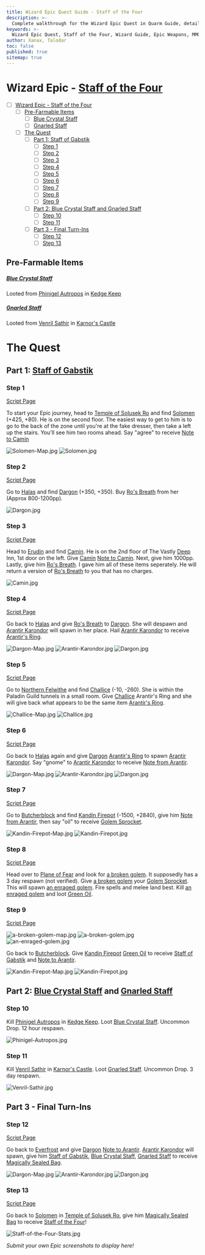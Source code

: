 ```yaml
---
title: Wizard Epic Quest Guide - Staff of the Four
description: >-
  Complete walkthrough for the Wizard Epic Quest in Quarm Guide, detailing the steps to obtain the Staff of the Four.
keywords: >-
  Wizard Epic Quest, Staff of the Four, Wizard Guide, Epic Weapons, MMORPG Quests
author: Xanax, Talodar
toc: false
published: true
sitemap: true
---
```

# Wizard Epic - [Staff of the Four](https://www.pqdi.cc/item/14341)

- [ ] [Wizard Epic - Staff of the Four](#wizard-epic-staff-of-the-four)
    - [ ] [Pre-Farmable Items](#pre-farmable-items)
        - [ ] [Blue Crystal Staff](#blue-crystal-staff)
        - [ ] [Gnarled Staff](#gnarled-staff)
    - [ ] [The Quest](#the-quest)
        - [ ] [Part 1: Staff of Gabstik](#part-1-staff-of-gabstik)
            - [ ] [Step 1](#step-1)
            - [ ] [Step 2](#step-2)
            - [ ] [Step 3](#step-3)
            - [ ] [Step 4](#step-4)
            - [ ] [Step 5](#step-5)
            - [ ] [Step 6](#step-6)
            - [ ] [Step 7](#step-7)
            - [ ] [Step 8](#step-8)
            - [ ] [Step 9](#step-9)
        - [ ] [Part 2: Blue Crystal Staff and Gnarled Staff](#part-2-blue-crystal-staff-and-gnarled-staff)
            - [ ] [Step 10](#step-10)
            - [ ] [Step 11](#step-11)
        - [ ] [Part 3 - Final Turn-Ins](#part-3-final-turn-ins)
            - [ ] [Step 12](#step-12)
            - [ ] [Step 13](#step-13)

## Pre-Farmable Items
##### [Blue Crystal Staff](https://www.pqdi.cc/item/14337)
Looted from [Phinigel Autropos](https://www.pqdi.cc/npc/64001) in [Kedge Keep](https://www.pqdi.cc/zone/64)
##### [Gnarled Staff](https://www.pqdi.cc/item/14338)
Looted from [Venril Sathir](https://www.pqdi.cc/npc/102010) in [Karnor's Castle](https://www.pqdi.cc/zone/102)

# The Quest

## Part 1: [Staff of Gabstik](https://www.pqdi.cc/item/14339)
### Step 1
[Script Page](https://www.pqdi.cc/script-entities/soltemple/Solomen)

To start your Epic journey, head to [Temple of Solusek Ro](https://www.pqdi.cc/zone/80) and find [Solomen](https://www.pqdi.cc/npc/80023) (+425, +80). He is on the second floor. The easiest way to get to him is to go to the back of the zone until you're at the fake dresser, then take a left up the stairs. You'll see him two rooms ahead. Say "agree" to receive [Note to Camin](https://www.pqdi.cc/item/18088)

![Solomen-Map.jpg](/assets/images/epics/wizard/Solomen-Map.jpg)
![Solomen.jpg](/assets/images/epics/wizard/Solomen.jpg)

### Step 2 
[Script Page](https://www.pqdi.cc/script-entities/halas/Dargon)

Go to [Halas](https://www.pqdi.cc/zone/29) and find [Dargon](https://www.pqdi.cc/npc/29000) (+350, +350). Buy [Ro's Breath](https://www.pqdi.cc/item/14330) from her (Approx 800-1200pp).

![Dargon.jpg](/assets/images/epics/wizard/Solomen-Map.jpg)

### Step 3
[Script Page](https://www.pqdi.cc/script-entities/erudnext/Camin)

Head to [Erudin](https://www.pqdi.cc/zone/24) and find [Camin](https://www.pqdi.cc/npc/24004). He is on the 2nd floor of The Vastly [Deep](https://www.pqdi.cc/npc/85223) Inn, 1st door on the left. Give [Camin](https://www.pqdi.cc/npc/24004) [Note to Camin](https://www.pqdi.cc/item/18088). Next, give him 1000pp. Lastly, give him [Ro's Breath](https://www.pqdi.cc/item/14330). I gave him all of these items seperately. He will return a version of [Ro's Breath](https://www.pqdi.cc/item/14330) to you that has no charges.

![Camin.jpg](/assets/images/epics/wizard/Camin.jpg)

### Step 4
[Script Page](https://www.pqdi.cc/script-entities/halas/Dargon)

Go back to [Halas](https://www.pqdi.cc/zone/29) and give [Ro's Breath](https://www.pqdi.cc/item/14330) to [Dargon](https://www.pqdi.cc/npc/29000). She will despawn and [Arantir Karondor](https://www.pqdi.cc/npc/29089) will spawn in her place. Hail [Arantir Karondor](https://www.pqdi.cc/npc/29089) to receive [Arantir's Ring](https://www.pqdi.cc/item/14334).

![Dargon-Map.jpg](/assets/images/epics/wizard/Dargon-Map.jpg)
![Arantir-Karondor.jpg](/assets/images/epics/wizard/Arantir-Karondor.jpg)
![Dargon.jpg](/assets/images/epics/wizard/Dargon.jpg)

### Step 5
[Script Page](https://www.pqdi.cc/script-entities/felwithea/Challice)

Go to [Northern Felwithe](https://www.pqdi.cc/zone/61) and find [Challice](https://www.pqdi.cc/npc/61012) (-10, -260). She is within the Paladin Guild tunnels in a small room. Give [Challice](https://www.pqdi.cc/npc/61012) Arantir's Ring and she will give back what appears to be the same item [Arantir's Ring](https://www.pqdi.cc/item/14335).

![Challice-Map.jpg](/assets/images/epics/wizard/Challice-Map.jpg)
![Challice.jpg](/assets/images/epics/wizard/Challice.jpg)

### Step 6
[Script Page](https://www.pqdi.cc/script-entities/halas/Dargon)

 Go back to [Halas](https://www.pqdi.cc/zone/29) again and give [Dargon](https://www.pqdi.cc/npc/29000) [Arantir's Ring](https://www.pqdi.cc/item/14335) to spawn [Arantir Karondor](https://www.pqdi.cc/npc/29089). Say "gnome" to [Arantir Karondor](https://www.pqdi.cc/npc/29089) to receive [Note from Arantir](https://www.pqdi.cc/item/18169).

![Dargon-Map.jpg](/assets/images/epics/wizard/Dargon-Map.jpg)
![Arantir-Karondor.jpg](/assets/images/epics/wizard/Arantir-Karondor.jpg)
![Dargon.jpg](/assets/images/epics/wizard/Dargon.jpg)

### Step 7
[Script Page](script-entities/butcher/Kandin_Firepot)

Go to [Butcherblock](https://www.pqdi.cc/zone/68) and find [Kandin Firepot](https://www.pqdi.cc/npc/68109) (-1500, +2840), give him [Note from Arantir](https://www.pqdi.cc/item/18169), then say "oil" to receive [Golem Sprocket](https://www.pqdi.cc/item/14319).

![Kandin-Firepot-Map.jpg](/assets/images/epics/wizard/Kandin-Firepot-Map.jpg)
![Kandin-Firepot.jpg](/assets/images/epics/wizard/Kandin-Firepot.jpg)

### Step 8
[Script Page](https://www.pqdi.cc/script-entities/butcher/Kandin_Firepot)

Head over to [Plane of Fear](https://www.pqdi.cc/zone/72) and look for [a broken golem](https://www.pqdi.cc/npc/72074). It supposedly has a 3 day respawn (not verified). Give [a broken golem](https://www.pqdi.cc/npc/72074) your [Golem Sprocket](https://www.pqdi.cc/item/14319). This will spawn [an enraged golem](https://www.pqdi.cc/npc/72106). Fire spells and melee land best. Kill [an enraged golem](https://www.pqdi.cc/npc/72106) and loot [Green Oil](https://www.pqdi.cc/item/14349).

### Step 9
[Script Page](https://www.pqdi.cc/script-entities/fearplane/a_broken_golem)

![a-broken-golem-map.jpg](/assets/images/epics/wizard/a-broken-golem-map.jpg)
![a-broken-golem.jpg](/assets/images/epics/wizard/a-broken-golem.jpg)
![an-enraged-golem.jpg](/assets/images/epics/wizard/an-enraged-golem.jpg)

Go back to [Butcherblock](https://www.pqdi.cc/zone/68). Give [Kandin Firepot](https://www.pqdi.cc/npc/68109) [Green Oil](https://www.pqdi.cc/item/14349) to receive [Staff of Gabstik](https://www.pqdi.cc/item/14339) and [Note to Arantir](https://www.pqdi.cc/item/18168).

![Kandin-Firepot-Map.jpg](/assets/images/epics/wizard/Kandin-Firepot-Map.jpg)
![Kandin-Firepot.jpg](/assets/images/epics/wizard/Kandin-Firepot.jpg)

## Part 2: [Blue Crystal Staff](https://www.pqdi.cc/item/14337) and [Gnarled Staff](https://www.pqdi.cc/item/14338)

### Step 10
Kill [Phinigel Autropos](https://www.pqdi.cc/npc/64001) in [Kedge Keep](https://www.pqdi.cc/zone/64). Loot [Blue Crystal Staff](https://www.pqdi.cc/item/14337). Uncommon Drop. 12 hour respawn.

![Phinigel-Autropos.jpg](/assets/images/epics/wizard/Phinigel-Autropos.jpg)

### Step 11
Kill [Venril Sathir](https://www.pqdi.cc/npc/102010) in [Karnor's Castle](https://www.pqdi.cc/zone/102). Loot [Gnarled Staff](https://www.pqdi.cc/item/14338). Uncommon Drop. 3 day respawn.

![Venril-Sathir.jpg](/assets/images/epics/wizard/Venril-Sathir.jpg)

## Part 3 - Final Turn-Ins

### Step 12
[Script Page](https://www.pqdi.cc/script-entities/halas/Dargon)

Go back to [Everfrost](https://www.pqdi.cc/zone/30) and give [Dargon](https://www.pqdi.cc/npc/29000)  [Note to Arantir](https://www.pqdi.cc/item/18168). [Arantir Karondor](https://www.pqdi.cc/npc/29089) will spawn, give him [Staff of Gabstik](https://www.pqdi.cc/item/14339), [Blue Crystal Staff](https://www.pqdi.cc/item/14337), [Gnarled Staff](https://www.pqdi.cc/item/14338) to receive [Magically Sealed Bag](https://www.pqdi.cc/item/14340).

![Dargon-Map.jpg](/assets/images/epics/wizard/Dargon-Map.jpg)
![Arantir-Karondor.jpg](/assets/images/epics/wizard/Arantir-Karondor.jpg)
![Dargon.jpg](/assets/images/epics/wizard/Dargon.jpg)

### Step 13
[Script Page](https://www.pqdi.cc/script-entities/soltemple/Solomen)

Go back to [Solomen](https://www.pqdi.cc/npc/80023) in [Temple of Solusek Ro](https://www.pqdi.cc/zone/80), give him [Magically Sealed Bag](https://www.pqdi.cc/item/14340) to receive [Staff of the Four](https://www.pqdi.cc/item/14341)!

![Staff-of-the-Four-Stats.jpg](/assets/images/epics/wizard/Staff-of-the-Four-Stats.jpg)

_Submit your own Epic screenshots to display here!_
